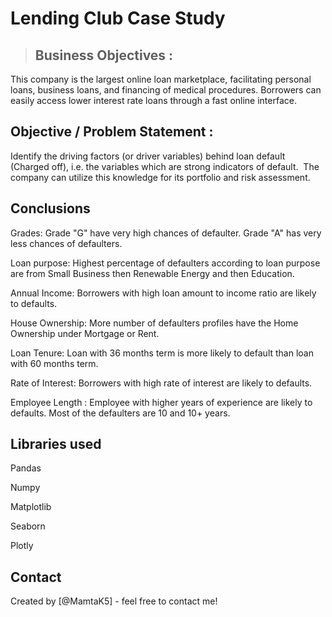 # Lending Club Case Study
> ## Business Objectives :

This company is the largest online loan marketplace, facilitating personal loans, business loans, and financing of medical procedures. Borrowers can easily access lower interest rate loans through a fast online interface. 

## Objective / Problem Statement  : 

Identify the driving factors (or driver variables) behind loan default (Charged off), i.e. the variables which are strong indicators of default.  The company can utilize this knowledge for its portfolio and risk assessment. 


## Conclusions
Grades: Grade "G" have very high chances of defaulter. Grade "A" has very less chances of defaulters.

Loan purpose: Highest percentage of defaulters according to loan purpose are from Small Business then Renewable Energy and then Education. 

Annual Income: Borrowers with high loan amount to income ratio are likely to defaults.

House Ownership: More number of defaulters profiles have the Home Ownership under Mortgage or Rent.

Loan Tenure: Loan with 36 months term is more likely to default than loan with 60 months term.

Rate of Interest: Borrowers with high rate of interest are likely to defaults.

Employee Length : Employee with higher years of experience are likely to defaults. Most of the defaulters are 10 and 10+ years.

## Libraries used
Pandas

Numpy

Matplotlib

Seaborn

Plotly

<!-- As the libraries versions keep on changing, it is recommended to mention the version of library used in this project -->


## Contact
Created by [@MamtaK5] - feel free to contact me!


<!-- Optional -->
<!-- ## License -->
<!-- This project is open source and available under the [... License](). -->

<!-- You don't have to include all sections - just the one's relevant to your project -->

